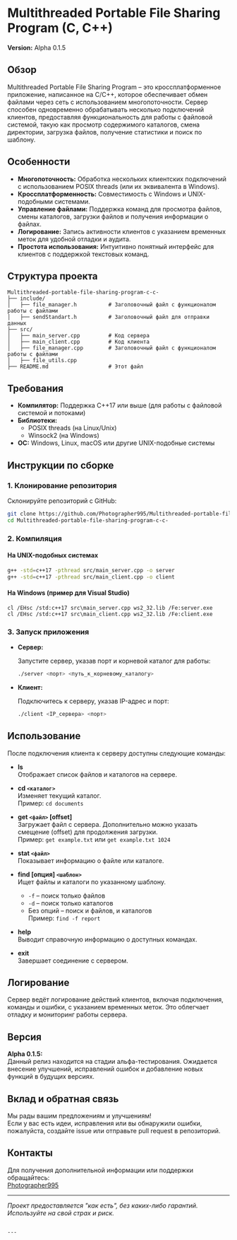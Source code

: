 
# Multithreaded Portable File Sharing Program (C, C++) 

**Version:** Alpha 0.1.5

## Обзор

Multithreaded Portable File Sharing Program – это кроссплатформенное приложение, написанное на C/C++, которое обеспечивает обмен файлами через сеть с использованием многопоточности. Сервер способен одновременно обрабатывать несколько подключений клиентов, предоставляя функциональность для работы с файловой системой, такую как просмотр содержимого каталогов, смена директории, загрузка файлов, получение статистики и поиск по шаблону.

## Особенности

- **Многопоточность:** Обработка нескольких клиентских подключений с использованием POSIX threads (или их эквивалента в Windows).
- **Кроссплатформенность:** Совместимость с Windows и UNIX-подобными системами.
- **Управление файлами:** Поддержка команд для просмотра файлов, смены каталогов, загрузки файлов и получения информации о файлах.
- **Логирование:** Запись активности клиентов с указанием временных меток для удобной отладки и аудита.
- **Простота использования:** Интуитивно понятный интерфейс для клиентов с поддержкой текстовых команд.

## Структура проекта

```
Multithreaded-portable-file-sharing-program-c-c-
├── include/
│   ├── file_manager.h          # Заголовочный файл с функционалом работы с файлами
│   ├── sendStandart.h          # Заголовочный файл для отправки данных
├── src/
│   ├── main_server.cpp         # Код сервера
│   ├── main_client.cpp         # Код клиента
│   ├── file_manager.cpp        # Заголовочный файл с функционалом работы с файлами
│   ├── file_utils.cpp        
├── README.md                   # Этот файл
```

## Требования

- **Компилятор:** Поддержка C++17 или выше (для работы с файловой системой и потоками)
- **Библиотеки:** 
  - POSIX threads (на Linux/Unix)
  - Winsock2 (на Windows)
- **ОС:** Windows, Linux, macOS или другие UNIX-подобные системы

## Инструкции по сборке

### 1. Клонирование репозитория

Склонируйте репозиторий с GitHub:

```bash
git clone https://github.com/Photographer995/Multithreaded-portable-file-sharing-program-c-c-.git
cd Multithreaded-portable-file-sharing-program-c-c-
```

### 2. Компиляция

#### На UNIX-подобных системах

```bash
g++ -std=c++17 -pthread src/main_server.cpp -o server
g++ -std=c++17 -pthread src/main_client.cpp -o client
```

#### На Windows (пример для Visual Studio)

```batch
cl /EHsc /std:c++17 src\main_server.cpp ws2_32.lib /Fe:server.exe
cl /EHsc /std:c++17 src\main_client.cpp ws2_32.lib /Fe:client.exe
```

### 3. Запуск приложения

- **Сервер:**

  Запустите сервер, указав порт и корневой каталог для работы:

  ```bash
  ./server <порт> <путь_к_корневому_каталогу>
  ```

- **Клиент:**

  Подключитесь к серверу, указав IP-адрес и порт:

  ```bash
  ./client <IP_сервера> <порт>
  ```

## Использование

После подключения клиента к серверу доступны следующие команды:

- **ls**  
  Отображает список файлов и каталогов на сервере.

- **cd `<каталог>`**  
  Изменяет текущий каталог.  
  Пример: `cd documents`

- **get `<файл>` [offset]**  
  Загружает файл с сервера. Дополнительно можно указать смещение (offset) для продолжения загрузки.  
  Пример: `get example.txt` или `get example.txt 1024`

- **stat `<файл>`**  
  Показывает информацию о файле или каталоге.

- **find [опция] `<шаблон>`**  
  Ищет файлы и каталоги по указанному шаблону.  
  - `-f` – поиск только файлов  
  - `-d` – поиск только каталогов  
  - Без опций – поиск и файлов, и каталогов  
  Пример: `find -f report`

- **help**  
  Выводит справочную информацию о доступных командах.

- **exit**  
  Завершает соединение с сервером.

## Логирование

Сервер ведёт логирование действий клиентов, включая подключения, команды и ошибки, с указанием временных меток. Это облегчает отладку и мониторинг работы сервера.

## Версия

**Alpha 0.1.5:**  
Данный релиз находится на стадии альфа-тестирования. Ожидается внесение улучшений, исправлений ошибок и добавление новых функций в будущих версиях.


## Вклад и обратная связь

Мы рады вашим предложениям и улучшениям!  
Если у вас есть идеи, исправления или вы обнаружили ошибки, пожалуйста, создайте issue или отправьте pull request в репозиторий.

## Контакты

Для получения дополнительной информации или поддержки обращайтесь:  
[Photographer995](mailto:svyatoslav1995g@gmail.com)

---

*Проект предоставляется "как есть", без каких-либо гарантий. Используйте на свой страх и риск.*
```

---
